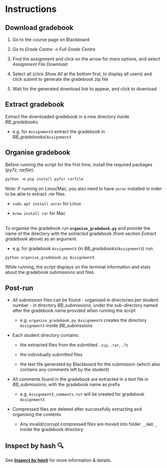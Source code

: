 # **Instructions**

## **Download gradebook**

1. Go to the course page on Blackboard

2. Go to *Grade Centre -> Full Grade Centre*

3. Find the assignment and click on the arrow for more options, and select *Assignment File Download*

4. Select all (click *Show All* at the bottom first, to display all users) and click submit to generate the gradebook zip file

5. Wait for the generated download link to appear, and click to download

## **Extract gradebook**

Extract the downloaded gradebook in a new directory inside *BB_gradebooks*.

- e.g. for `AssignmentX` extract the gradebook in *BB_gradebooks*/`AssignmentX`

## **Organise gradebook**

Before running the script for the first time, install the required packages (*py7z*, *rarfile*):

```python
python -m pip install py7zr rarfile
```

Note: If running on Linux/Mac, you also need to have `unrar` installed in order to be able to extract *.rar* files.

- `sudo apt install unrar` for Linux

- `brew install rar` for Mac

&nbsp;  
To organise the gradebook run **`organise_gradebook.py`** and provide the name of the directory with the *extracted* gradebook (from section *Extract gradebook* above) as an argument.

- e.g. for gradebook `AssignmentX` (in *BB_gradebooks*/`AssignmentX`) run:

```python
python organise_gradebook.py AssignmentX
```

While running, the script displays on the terminal information and stats about the gradebook submissions and files.

## **Post-run**

- All submission files can be found - organised in directories per student number - in directory *BB_submissions*, under the sub-directory named after the gradebook name provided when running the script

  - e.g. `organise_gradebook.py AssignmentX` creates the directory `AssignmentX` inside *BB_submissions*

- Each student directory contains:

  - the extracted files from the submitted `.zip`, `.rar`, `.7z`
  
  - the individually submitted files
  
  - the text file generated by Blackboard for the submission (which also contains any comments left by the student)

- All comments found in the gradebook are extracted in a text file in *BB_submissions*, with the gradebook name as prefix

  - e.g. `AssignmentX_comments.txt` will be created for gradebook `AssignmentX`

- Compressed files are deleted after successfully extracting and organising the contents

  - Any invalid/corrupt compressed files are moved into folder `__BAD__` inside the gradebook directory

## **Inspect by hash** :mag:

See [***Inspect by hash***](inspect.md) for more information & details.
